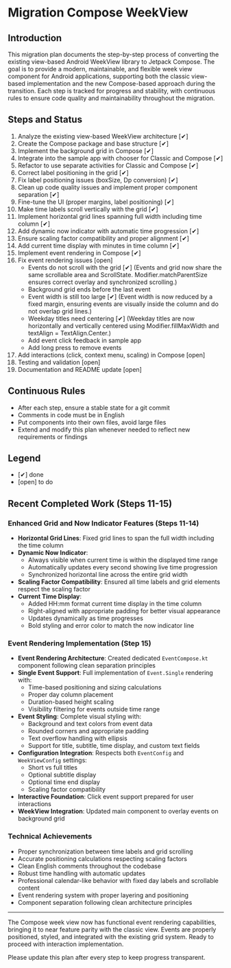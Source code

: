 # Migration Compose WeekView

## Introduction

This migration plan documents the step-by-step process of converting the existing view-based Android
WeekView library to Jetpack Compose. The goal is to provide a modern, maintainable, and flexible
week view component for Android applications, supporting both the classic view-based implementation
and the new Compose-based approach during the transition. Each step is tracked for progress and
stability, with continuous rules to ensure code quality and maintainability throughout the
migration.

## Steps and Status

1. Analyze the existing view-based WeekView architecture [✔]
2. Create the Compose package and base structure [✔]
3. Implement the background grid in Compose [✔]
4. Integrate into the sample app with chooser for Classic and Compose [✔]
5. Refactor to use separate activities for Classic and Compose [✔]
6. Correct label positioning in the grid [✔]
7. Fix label positioning issues (boxSize, Dp conversion) [✔]
8. Clean up code quality issues and implement proper component separation [✔]
9. Fine-tune the UI (proper margins, label positioning) [✔]
10. Make time labels scroll vertically with the grid [✔]
11. Implement horizontal grid lines spanning full width including time column [✔]
12. Add dynamic now indicator with automatic time progression [✔]
13. Ensure scaling factor compatibility and proper alignment [✔]
14. Add current time display with minutes in time column [✔]
15. Implement event rendering in Compose [✔]
16. Fix event rendering issues [open]
    - Events do not scroll with the grid [✔] (Events and grid now share the same scrollable area and ScrollState. Modifier.matchParentSize ensures correct overlay and synchronized scrolling.)
    - Background grid ends before the last event
    - Event width is still too large [✔] (Event width is now reduced by a fixed margin, ensuring events are visually inside the column and do not overlap grid lines.)
    - Weekday titles need centering [✔] (Weekday titles are now horizontally and vertically centered using Modifier.fillMaxWidth and textAlign = TextAlign.Center.)
    - Add event click feedback in sample app
    - Add long press to remove events
17. Add interactions (click, context menu, scaling) in Compose [open]
18. Testing and validation [open]
19. Documentation and README update [open]

## Continuous Rules

- After each step, ensure a stable state for a git commit
- Comments in code must be in English
- Put components into their own files, avoid large files
- Extend and modify this plan whenever needed to reflect new requirements or findings

## Legend

- [✔] done
- [open] to do

## Recent Completed Work (Steps 11-15)

### Enhanced Grid and Now Indicator Features (Steps 11-14)

- **Horizontal Grid Lines**: Fixed grid lines to span the full width including the time column
- **Dynamic Now Indicator**: 
  - Always visible when current time is within the displayed time range
  - Automatically updates every second showing live time progression
  - Synchronized horizontal line across the entire grid width
- **Scaling Factor Compatibility**: Ensured all time labels and grid elements respect the scaling factor
- **Current Time Display**: 
  - Added HH:mm format current time display in the time column
  - Right-aligned with appropriate padding for better visual appearance
  - Updates dynamically as time progresses
  - Bold styling and error color to match the now indicator line

### Event Rendering Implementation (Step 15)

- **Event Rendering Architecture**: Created dedicated `EventCompose.kt` component following clean separation principles
- **Single Event Support**: Full implementation of `Event.Single` rendering with:
  - Time-based positioning and sizing calculations
  - Proper day column placement
  - Duration-based height scaling
  - Visibility filtering for events outside time range
- **Event Styling**: Complete visual styling with:
  - Background and text colors from event data
  - Rounded corners and appropriate padding
  - Text overflow handling with ellipsis
  - Support for title, subtitle, time display, and custom text fields
- **Configuration Integration**: Respects both `EventConfig` and `WeekViewConfig` settings:
  - Short vs full titles
  - Optional subtitle display
  - Optional time end display
  - Scaling factor compatibility
- **Interactive Foundation**: Click event support prepared for user interactions
- **WeekView Integration**: Updated main component to overlay events on background grid

### Technical Achievements

- Proper synchronization between time labels and grid scrolling
- Accurate positioning calculations respecting scaling factors
- Clean English comments throughout the codebase
- Robust time handling with automatic updates
- Professional calendar-like behavior with fixed day labels and scrollable content
- Event rendering system with proper layering and positioning
- Component separation following clean architecture principles

---

The Compose week view now has functional event rendering capabilities, bringing it to near feature parity with the classic view. Events are properly positioned, styled, and integrated with the existing grid system. Ready to proceed with interaction implementation.

Please update this plan after every step to keep progress transparent.
